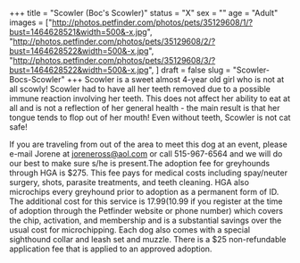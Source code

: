 +++
title = "Scowler (Boc's Scowler)"
status = "X"
sex = ""
age = "Adult"
images = ["http://photos.petfinder.com/photos/pets/35129608/1/?bust=1464628521&width=500&-x.jpg",
"http://photos.petfinder.com/photos/pets/35129608/2/?bust=1464628522&width=500&-x.jpg",
"http://photos.petfinder.com/photos/pets/35129608/3/?bust=1464628522&width=500&-x.jpg",
]
draft = false
slug = "Scowler-Bocs-Scowler"
+++
Scowler is a sweet almost 4-year old girl who is not at all scowly!  Scowler had to have all her teeth removed due to a possible immune reaction involving her teeth. This does not affect her ability to eat at all and is not a reflection of her general health - the main result is that her tongue tends to flop out of her mouth! Even without teeth, Scowler is not cat safe! 

If you are traveling from out of the area to meet this dog at an event, please e-mail Jorene at joreneross@aol.com or call 515-967-6564 and we will do our best to make sure s/he is present.The adoption fee for greyhounds through HGA is $275. This fee pays for medical costs including spay/neuter surgery, shots, parasite treatments, and teeth cleaning. HGA also microchips every greyhound prior to adoption as a permanent form of ID. The additional cost for this service is $17.99 ($10.99 if you register at the time of adoption through the Petfinder website or phone number) which covers the chip, activation, and membership and is a substantial savings over the usual cost for microchipping. Each dog also comes with a special sighthound collar and leash set and muzzle. There is a $25 non-refundable application fee that is applied to an approved adoption.
